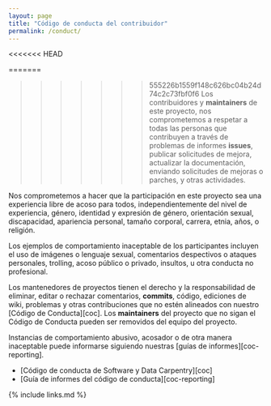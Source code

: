 ```yaml
---
layout: page
title: "Código de conducta del contribuidor"
permalink: /conduct/
---
```

<<<<<<< HEAD

=======
>>>>>>> 555226b1559f148c626bc04b24d74c2c73fbf0f6
Los contribuidores y **maintainers** de este proyecto,
nos comprometemos a respetar a todas las personas que contribuyen a través de problemas de informes **issues**,
publicar solicitudes de mejora,
actualizar la documentación,
enviando solicitudes de mejoras o parches,
y otras actividades.

Nos comprometemos a hacer que la participación en este proyecto sea una experiencia libre de acoso para todos,
independientemente del nivel de experiencia,
género,
identidad y expresión de género,
orientación sexual,
discapacidad,
apariencia personal,
tamaño corporal,
carrera,
etnia,
años,
o religión.

Los ejemplos de comportamiento inaceptable de los participantes incluyen el uso de imágenes o lenguaje sexual,
comentarios despectivos o ataques personales,
trolling,
acoso público o privado,
insultos,
u otra conducta no profesional.

Los mantenedores de proyectos tienen el derecho y la responsabilidad de eliminar, editar o rechazar
comentarios, **commits**, código, ediciones de wiki, problemas y otras contribuciones
que no estén alineados con nuestro [Código de Conducta][coc].
Los **maintainers** del proyecto que no sigan el Código de Conducta pueden ser removidos del equipo del proyecto.

Instancias de comportamiento abusivo, acosador o de otra manera inaceptable
puede informarse siguiendo nuestras [guías de informes][coc-reporting].


- [Código de conducta de Software y Data Carpentry][coc]
- [Guía de informes del código de conducta][coc-reporting]

{% include links.md %}
